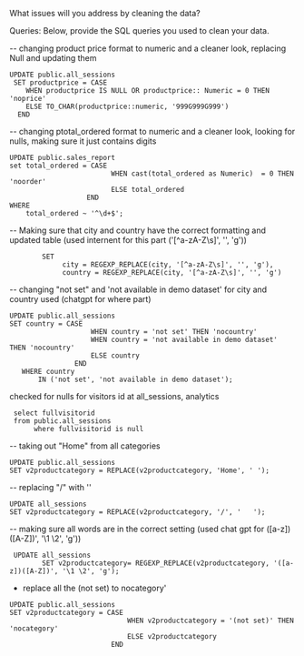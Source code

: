 What issues will you address by cleaning the data?





Queries:
Below, provide the SQL queries you used to clean your data.

--  changing product price format to numeric and a cleaner look, replacing Null and updating them 

```
UPDATE public.all_sessions
 SET productprice = CASE 
    WHEN productprice IS NULL OR productprice:: Numeric = 0 THEN 'noprice'
    ELSE TO_CHAR(productprice::numeric, '999G999G999')
  END 
```


--    changing ptotal_ordered format to numeric and a cleaner look, looking for nulls, making sure it just contains digits 

  ```
UPDATE public.sales_report
 set total_ordered = CASE 
                           WHEN cast(total_ordered as Numeric)  = 0 THEN 'noorder'
                           ELSE total_ordered 
                     END 
  WHERE 
      total_ordered ~ '^\d+$';
```

--  Making sure that city and country have the correct formatting and updated table
(used internent for this part ('[^a-zA-Z\s]', '', 'g'))

``` UPDATE public.all_sessions
        SET
             city = REGEXP_REPLACE(city, '[^a-zA-Z\s]', '', 'g'),
             country = REGEXP_REPLACE(city, '[^a-zA-Z\s]', '', 'g')
```

-- changing "not set" and 'not available in demo dataset' for city and country used (chatgpt for where part)

```
UPDATE public.all_sessions
SET country = CASE 
                    WHEN country = 'not set' THEN 'nocountry'
                    WHEN country = 'not available in demo dataset' THEN 'nocountry'
                    ELSE country
                END
   WHERE country
       IN ('not set', 'not available in demo dataset');
```

checked for nulls for visitors id  at all_sessions, analytics
```
 select fullvisitorid
 from public.all_sessions
      where fullvisitorid is null 
```

 
--  taking out "Home" from all categories  
```
UPDATE public.all_sessions
SET v2productcategory = REPLACE(v2productcategory, 'Home', ' ');
```

-- replacing "/" with ''

```
UPDATE all_sessions
SET v2productcategory = REPLACE(v2productcategory, '/', '   ');
```

--  making sure all words are in the correct setting (used chat gpt for  ([a-z])([A-Z])', '\1 \2', 'g'))
 
```
 UPDATE all_sessions
        SET v2productcategory= REGEXP_REPLACE(v2productcategory, '([a-z])([A-Z])', '\1 \2', 'g');
```

- replace all the (not set) to nocategory'

```
UPDATE public.all_sessions
SET v2productcategory = CASE 
                             WHEN v2productcategory = '(not set)' THEN 'nocategory'
                             ELSE v2productcategory
                         END
``` 








